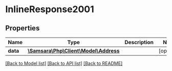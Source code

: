 # InlineResponse2001

## Properties
Name | Type | Description | Notes
------------ | ------------- | ------------- | -------------
**data** | [**\Samsara\Php\Client\Model\Address**](Address.md) |  | [optional] 

[[Back to Model list]](../../README.md#documentation-for-models) [[Back to API list]](../../README.md#documentation-for-api-endpoints) [[Back to README]](../../README.md)

